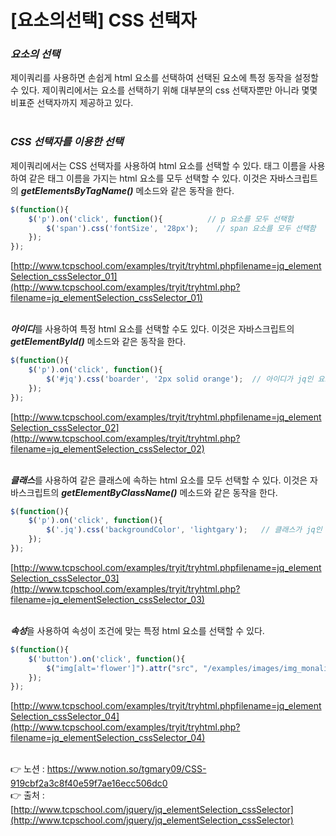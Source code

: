 # [요소의선택] CSS 선택자

### *요소의 선택*

제이쿼리를 사용하면 손쉽게 html 요소를 선택하여 선택된 요소에 특정 동작을 설정할 수 있다.
제이쿼리에서는 요소를 선택하기 위해 대부분의 css 선택자뿐만 아니라 몇몇 비표준 선택자까지 
제공하고 있다.
<br><br>

### *CSS 선택자를 이용한 선택*

제이쿼리에서는 CSS 선택자를 사용하여 html 요소를 선택할 수 있다.
태그 이름을 사용하여 같은 태그 이름을 가지는 html 요소를 모두 선택할 수 있다. 
이것은 자바스크립트의 ***getElementsByTagName()*** 메소드와 같은 동작을 한다.

```jsx
$(function(){
	$('p').on('click', function(){          // p 요소를 모두 선택함
		$('span').css('fontSize', '28px');    // span 요소를 모두 선택함
	});
});
```

[http://www.tcpschool.com/examples/tryit/tryhtml.phpfilename=jq_elementSelection_cssSelector_01](http://www.tcpschool.com/examples/tryit/tryhtml.php?filename=jq_elementSelection_cssSelector_01)
<br><br>

***아이디***를 사용하여 특정 html 요소를 선택할 수도 있다.
이것은 자바스크립트의 ***getElementById()*** 메소드와 같은 동작을 한다.

```jsx
$(function(){
	$('p').on('click', function(){
		$('#jq').css('boarder', '2px solid orange');  // 아이디가 jq인 요소를 선택함
	});
});
```

[http://www.tcpschool.com/examples/tryit/tryhtml.phpfilename=jq_elementSelection_cssSelector_02](http://www.tcpschool.com/examples/tryit/tryhtml.php?filename=jq_elementSelection_cssSelector_02)
<br><br>

***클래스***를 사용하여 같은 클래스에 속하는 html 요소를 모두 선택할 수 있다. 
이것은 자바스크립트의 ***getElementByClassName()*** 메소드와 같은 동작을 한다.

```jsx
$(function(){
	$('p').on('click', function(){
		$('.jq').css('backgroundColor', 'lightgary');   // 클래스가 jq인 요소를 모두 선택함
	});
});
```

[http://www.tcpschool.com/examples/tryit/tryhtml.phpfilename=jq_elementSelection_cssSelector_03](http://www.tcpschool.com/examples/tryit/tryhtml.php?filename=jq_elementSelection_cssSelector_03)
<br><br>

***속성***을 사용하여 속성이 조건에 맞는 특정 html 요소를 선택할 수 있다.

```jsx
$(function(){
	$('button').on('click', function(){
		$("img[alt='flower']").attr("src", "/examples/images/img_monalisa.png");
	});
});
```

[http://www.tcpschool.com/examples/tryit/tryhtml.phpfilename=jq_elementSelection_cssSelector_04](http://www.tcpschool.com/examples/tryit/tryhtml.php?filename=jq_elementSelection_cssSelector_04)
<br><br>

👉 노션 : https://www.notion.so/tgmary09/CSS-919cbf2a3c8f40e59f7ae16ecc506dc0
<br>
👉 출처 : [http://www.tcpschool.com/jquery/jq_elementSelection_cssSelector](http://www.tcpschool.com/jquery/jq_elementSelection_cssSelector)
